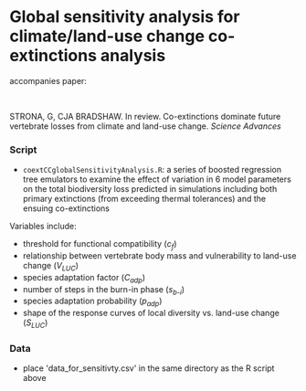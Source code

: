# Global sensitivity analysis for climate/land-use change co-extinctions analysis

accompanies paper:

<br>

STRONA, G, CJA BRADSHAW. In review. Co-extinctions dominate future vertebrate losses from climate and land-use change. <em>Science Advances</em>

### Script
- <code>coextCCglobalSensitivityAnalysis.R</code>: a series of boosted regression tree emulators to examine the effect of variation in 6 model parameters on the total biodiversity loss predicted in simulations including both primary extinctions (from exceeding thermal tolerances) and the ensuing co-extinctions

Variables include:

- threshold for functional compatibility (<em>c<sub>f</sub></em>)
- relationship between vertebrate body mass and vulnerability to land-use change (<em>V<sub>LUC</sub></em>)
- species adaptation factor (<em>C<sub>adp</sub></em>)
- number of steps in the burn-in phase (<em>s<sub>b-i</sub></em>)
- species adaptation probability (<em>p<sub>adp</sub></em>)
- shape of the response curves of local diversity vs. land-use change (<em>S<sub>LUC</sub></em>)

### Data
- place 'data_for_sensitivty.csv' in the same directory as the R script above
